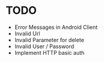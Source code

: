 # TODO

 - Error Messages in Android Client
  - Invalid Url
  - Invalid Parameter for delete
  - Invalid User / Password
 - Implement HTTP basic auth
